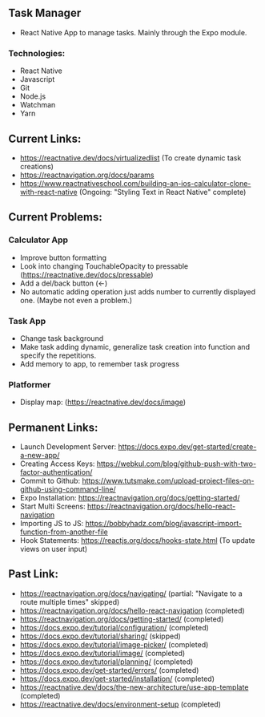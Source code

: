 ## Task Manager
- React Native App to manage tasks. Mainly through the Expo module.

### Technologies:
- React Native
- Javascript
- Git
- Node.js
- Watchman
- Yarn

## Current Links:
- https://reactnative.dev/docs/virtualizedlist (To create dynamic task creations)
- https://reactnavigation.org/docs/params
- https://www.reactnativeschool.com/building-an-ios-calculator-clone-with-react-native (Ongoing: "Styling Text in React Native" complete)

## Current Problems:
### Calculator App
- Improve button formatting
- Look into changing TouchableOpacity to pressable (https://reactnative.dev/docs/pressable)
- Add a del/back button (<-)
- No automatic adding operation just adds number to currently displayed one. (Maybe not even a problem.)
### Task App
- Change task background
- Make task adding dynamic, generalize task creation into function and specify the repetitions.
- Add memory to app, to remember task progress
### Platformer
- Display map: (https://reactnative.dev/docs/image)


## Permanent Links:
- Launch Development Server: https://docs.expo.dev/get-started/create-a-new-app/
- Creating Access Keys: https://webkul.com/blog/github-push-with-two-factor-authentication/
- Commit to Github: https://www.tutsmake.com/upload-project-files-on-github-using-command-line/
- Expo Installation: https://reactnavigation.org/docs/getting-started/
- Start Multi Screens: https://reactnavigation.org/docs/hello-react-navigation
- Importing JS to JS: https://bobbyhadz.com/blog/javascript-import-function-from-another-file
- Hook Statements: https://reactjs.org/docs/hooks-state.html (To update views on user input)
 
## Past Link:
- https://reactnavigation.org/docs/navigating/ (partial: "Navigate to a route multiple times​" skipped)
- https://reactnavigation.org/docs/hello-react-navigation (completed)
- https://reactnavigation.org/docs/getting-started/ (completed)
- https://docs.expo.dev/tutorial/configuration/ (completed)
- https://docs.expo.dev/tutorial/sharing/ (skipped)
- https://docs.expo.dev/tutorial/image-picker/ (completed)
- https://docs.expo.dev/tutorial/image/ (completed)
- https://docs.expo.dev/tutorial/planning/ (completed)
- https://docs.expo.dev/get-started/errors/ (completed)
- https://docs.expo.dev/get-started/installation/ (completed)
- https://reactnative.dev/docs/the-new-architecture/use-app-template (completed)
- https://reactnative.dev/docs/environment-setup (completed)
